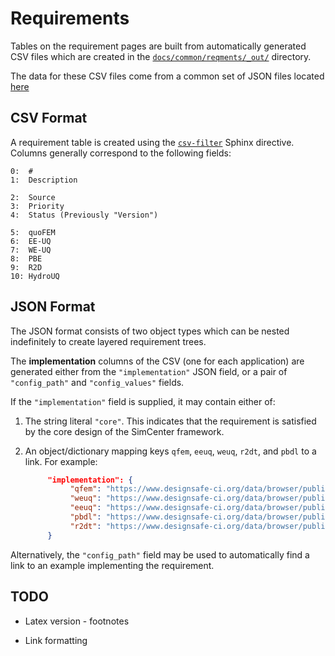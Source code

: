 # Requirements

Tables on the requirement pages are built from automatically generated CSV
files which are created in the [`docs/common/reqments/_out/`](../docs/common/reqments/_out/)
directory.

The data for these CSV files come from a common set of JSON files located 
[here](../docs/common/reqments/data)


## CSV Format

A requirement table is created using the [`csv-filter`](https://github.com/crate/sphinx_csv_filter)
Sphinx directive. Columns generally correspond to the following fields:

```
0:  #
1:  Description

2:  Source
3:  Priority
4:  Status (Previously "Version")

5:  quoFEM
6:  EE-UQ
7:  WE-UQ
8:  PBE
9:  R2D
10: HydroUQ
```


## JSON Format

The JSON format consists of two object types which can be nested
indefinitely to create layered requirement trees.

The **implementation** columns of the CSV (one for each application) are generated either from
the `"implementation"` JSON field, or a pair of `"config_path"` and
`"config_values"` fields. 

If the `"implementation"` field  is supplied, it may contain either
of:

1. The string literal `"core"`. This indicates that the requirement
   is satisfied by the core design of the SimCenter framework.
2. An object/dictionary mapping keys `qfem`, `eeuq`, `weuq`, `r2dt`, 
   and `pbdl` to a link. For example:
  
   ```json
        "implementation": {
             "qfem": "https://www.designsafe-ci.org/data/browser/public/designsafe.storage.community//SimCenter/Software/quoFEM",
             "weuq": "https://www.designsafe-ci.org/data/browser/public/designsafe.storage.community//SimCenter/Software/WE_UQ",
             "eeuq": "https://www.designsafe-ci.org/data/browser/public/designsafe.storage.community//SimCenter/Software/EE_UQ",
             "pbdl": "https://www.designsafe-ci.org/data/browser/public/designsafe.storage.community/%2FSimCenter%2FSoftware%2FPBE",
             "r2dt": "https://www.designsafe-ci.org/data/browser/public/designsafe.storage.community/SimCenter/Software/R2Dt"
        }
   ```

Alternatively, the `"config_path"` field may be used to automatically
find a link to an example implementing the requirement.

## TODO

- Latex version - footnotes

- Link formatting


